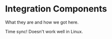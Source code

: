 # Integration Components

What they are and how we got here.

Time sync!
Doesn't work well in Linux.
